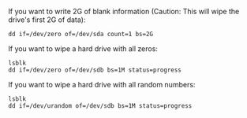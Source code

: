 If you want to write 2G of blank information (Caution: This will wipe the drive's first 2G of data):
```
dd if=/dev/zero of=/dev/sda count=1 bs=2G
```

If you want to wipe a hard drive with all zeros:
```
lsblk
dd if=/dev/zero of=/dev/sdb bs=1M status=progress
```

If you want to wipe a hard drive with all random numbers:
```
lsblk
dd if=/dev/urandom of=/dev/sdb bs=1M status=progress
```
